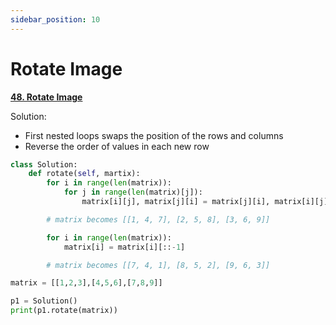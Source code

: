 ```yaml
---
sidebar_position: 10
---
```


# Rotate Image

**[48. Rotate Image](https://leetcode.com/problems/rotate-image/)**

Solution:
 - First nested loops swaps the position of the rows and columns
 - Reverse the order of values in each new row

```python title="Do not return anything, modify matrix in-place instead.' 'Output' = [[7, 4, 1], [8, 5, 2], [9, 6, 3]]"
class Solution:
    def rotate(self, martix):
        for i in range(len(matrix)):
            for j in range(len(matrix)[j]):
                matrix[i][j], matrix[j][i] = matrix[j][i], matrix[i][j]

        # matrix becomes [[1, 4, 7], [2, 5, 8], [3, 6, 9]]

        for i in range(len(matrix)):
            matrix[i] = matrix[i][::-1]

        # matrix becomes [[7, 4, 1], [8, 5, 2], [9, 6, 3]]

matrix = [[1,2,3],[4,5,6],[7,8,9]]

p1 = Solution()
print(p1.rotate(matrix))
```

